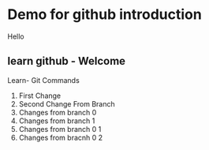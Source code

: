 # Demo for github introduction

Hello
## learn github - Welcome

Learn- Git Commands

1. First Change
2. Second Change From Branch
3. Changes from branch 0
4. Changes from branch 1
5. Changes from branch 0 1
6. Changes from bracnh 0 2